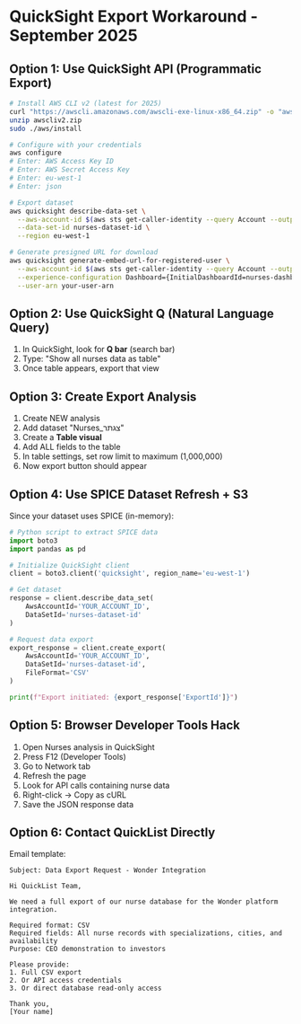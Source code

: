 # QuickSight Export Workaround - September 2025

## Option 1: Use QuickSight API (Programmatic Export)

```bash
# Install AWS CLI v2 (latest for 2025)
curl "https://awscli.amazonaws.com/awscli-exe-linux-x86_64.zip" -o "awscliv2.zip"
unzip awscliv2.zip
sudo ./aws/install

# Configure with your credentials
aws configure
# Enter: AWS Access Key ID
# Enter: AWS Secret Access Key
# Enter: eu-west-1
# Enter: json

# Export dataset
aws quicksight describe-data-set \
  --aws-account-id $(aws sts get-caller-identity --query Account --output text) \
  --data-set-id nurses-dataset-id \
  --region eu-west-1

# Generate presigned URL for download
aws quicksight generate-embed-url-for-registered-user \
  --aws-account-id $(aws sts get-caller-identity --query Account --output text) \
  --experience-configuration Dashboard={InitialDashboardId=nurses-dashboard} \
  --user-arn your-user-arn
```

## Option 2: Use QuickSight Q (Natural Language Query)

1. In QuickSight, look for **Q bar** (search bar)
2. Type: "Show all nurses data as table"
3. Once table appears, export that view

## Option 3: Create Export Analysis

1. Create NEW analysis
2. Add dataset "Nurses_צגתר"
3. Create a **Table visual**
4. Add ALL fields to the table
5. In table settings, set row limit to maximum (1,000,000)
6. Now export button should appear

## Option 4: Use SPICE Dataset Refresh + S3

Since your dataset uses SPICE (in-memory):

```python
# Python script to extract SPICE data
import boto3
import pandas as pd

# Initialize QuickSight client
client = boto3.client('quicksight', region_name='eu-west-1')

# Get dataset
response = client.describe_data_set(
    AwsAccountId='YOUR_ACCOUNT_ID',
    DataSetId='nurses-dataset-id'
)

# Request data export
export_response = client.create_export(
    AwsAccountId='YOUR_ACCOUNT_ID',
    DataSetId='nurses-dataset-id',
    FileFormat='CSV'
)

print(f"Export initiated: {export_response['ExportId']}")
```

## Option 5: Browser Developer Tools Hack

1. Open Nurses analysis in QuickSight
2. Press F12 (Developer Tools)
3. Go to Network tab
4. Refresh the page
5. Look for API calls containing nurse data
6. Right-click → Copy as cURL
7. Save the JSON response data

## Option 6: Contact QuickList Directly

Email template:
```
Subject: Data Export Request - Wonder Integration

Hi QuickList Team,

We need a full export of our nurse database for the Wonder platform integration.

Required format: CSV
Required fields: All nurse records with specializations, cities, and availability
Purpose: CEO demonstration to investors

Please provide:
1. Full CSV export
2. Or API access credentials
3. Or direct database read-only access

Thank you,
[Your name]
```